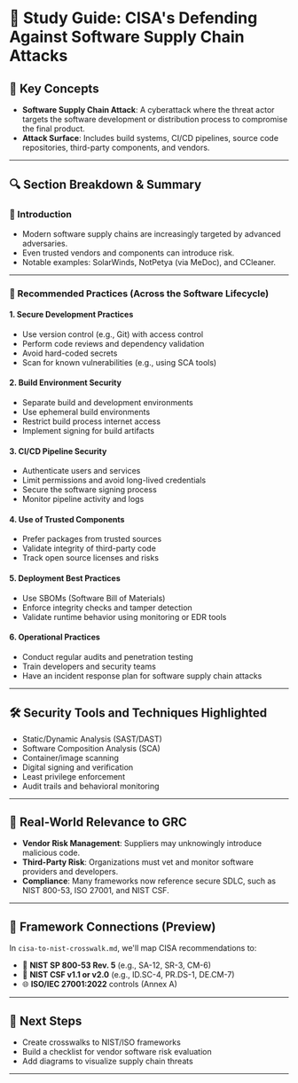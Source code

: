 # 📘 Study Guide: CISA's Defending Against Software Supply Chain Attacks

## 🧠 Key Concepts

- **Software Supply Chain Attack**: A cyberattack where the threat actor targets the software development or distribution process to compromise the final product.
- **Attack Surface**: Includes build systems, CI/CD pipelines, source code repositories, third-party components, and vendors.

---

## 🔍 Section Breakdown & Summary

### 📌 Introduction

- Modern software supply chains are increasingly targeted by advanced adversaries.
- Even trusted vendors and components can introduce risk.
- Notable examples: SolarWinds, NotPetya (via MeDoc), and CCleaner.

---

### 🧰 Recommended Practices (Across the Software Lifecycle)

#### 1. **Secure Development Practices**

- Use version control (e.g., Git) with access control
- Perform code reviews and dependency validation
- Avoid hard-coded secrets
- Scan for known vulnerabilities (e.g., using SCA tools)

#### 2. **Build Environment Security**

- Separate build and development environments
- Use ephemeral build environments
- Restrict build process internet access
- Implement signing for build artifacts

#### 3. **CI/CD Pipeline Security**

- Authenticate users and services
- Limit permissions and avoid long-lived credentials
- Secure the software signing process
- Monitor pipeline activity and logs

#### 4. **Use of Trusted Components**

- Prefer packages from trusted sources
- Validate integrity of third-party code
- Track open source licenses and risks

#### 5. **Deployment Best Practices**

- Use SBOMs (Software Bill of Materials)
- Enforce integrity checks and tamper detection
- Validate runtime behavior using monitoring or EDR tools

#### 6. **Operational Practices**

- Conduct regular audits and penetration testing
- Train developers and security teams
- Have an incident response plan for software supply chain attacks

---

## 🛠️ Security Tools and Techniques Highlighted

- Static/Dynamic Analysis (SAST/DAST)
- Software Composition Analysis (SCA)
- Container/image scanning
- Digital signing and verification
- Least privilege enforcement
- Audit trails and behavioral monitoring

---

## 🔗 Real-World Relevance to GRC

- **Vendor Risk Management**: Suppliers may unknowingly introduce malicious code.
- **Third-Party Risk**: Organizations must vet and monitor software providers and developers.
- **Compliance**: Many frameworks now reference secure SDLC, such as NIST 800-53, ISO 27001, and NIST CSF.

---

## 🧩 Framework Connections (Preview)

In `cisa-to-nist-crosswalk.md`, we'll map CISA recommendations to:

- 🔐 **NIST SP 800-53 Rev. 5** (e.g., SA-12, SR-3, CM-6)
- 🔄 **NIST CSF v1.1 or v2.0** (e.g., ID.SC-4, PR.DS-1, DE.CM-7)
- 🌐 **ISO/IEC 27001:2022** controls (Annex A)

---

## 📝 Next Steps

- Create crosswalks to NIST/ISO frameworks
- Build a checklist for vendor software risk evaluation
- Add diagrams to visualize supply chain threats

---
